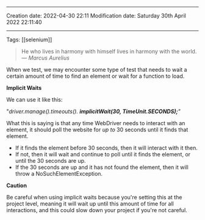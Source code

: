 

----
Creation date: 2022-04-30 22:11
Modification date: Saturday 30th April 2022 22:11:40

----

Tags: [[selenium]]

> He who lives in harmony with himself lives in harmony with the world.
> — <cite>Marcus Aurelius</cite>

When we test, we may encounter some type of test that needs to wait a certain amount of time to find an element or wait for a function to load.

**Implicit Waits**

We can use it like this:

"_driver.manage().timeouts(). **implicitWait(30, TimeUnit.SECONDS);**"_

What this is saying is that any time WebDriver needs to interact with an element, it should poll the website for _up to_ 30 seconds until it finds that element.

-   If it finds the element before 30 seconds, then it will interact with it then.
-   If not, then it will wait and continue to poll until it finds the element, or until the 30 seconds are up.
-   If the 30 seconds are up and it has not found the element, then it will throw a NoSuchElementException.

**Caution**

Be careful when using implicit waits because you're setting this at the project level, meaning it will wait up until this amount of time for all interactions, and this could slow down your project if you're not careful.